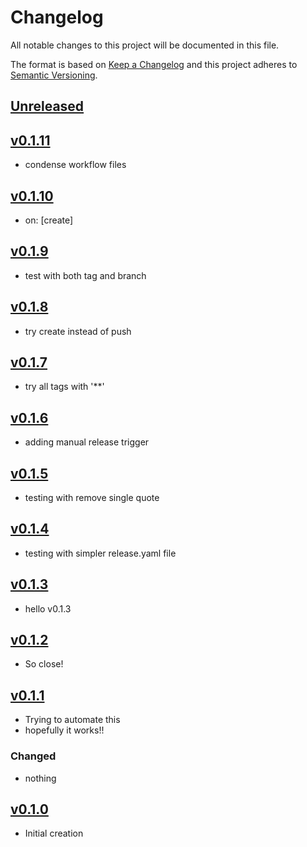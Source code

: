 # Changelog
All notable changes to this project will be documented in this file.

The format is based on [Keep a Changelog](http://keepachangelog.com/en/1.0.0/)
and this project adheres to [Semantic Versioning](http://semver.org/spec/v2.0.0.html).

## [Unreleased]

## [v0.1.11]
- condense workflow files

## [v0.1.10]
- on: [create]

## [v0.1.9]
- test with both tag and branch

## [v0.1.8]
- try create instead of push

## [v0.1.7]
- try all tags with '**'

## [v0.1.6]
- adding manual release trigger

## [v0.1.5]
- testing with remove single quote

## [v0.1.4]
- testing with simpler release.yaml file

## [v0.1.3]
- hello v0.1.3

## [v0.1.2]
- So close!

## [v0.1.1]
- Trying to automate this
- hopefully it works!!

### Changed
- nothing

## [v0.1.0]
- Initial creation

[Unreleased]: https://github.com/xmidt-org/__PROJECT__/compare/v0.1.11..HEAD
[v0.1.11]: https://github.com/xmidt-org/__PROJECT__/compare/0.1.10...v0.1.11
[v0.1.10]: https://github.com/xmidt-org/__PROJECT__/compare/0.1.9...v0.1.10
[v0.1.9]: https://github.com/xmidt-org/__PROJECT__/compare/0.1.8...v0.1.9
[v0.1.8]: https://github.com/xmidt-org/__PROJECT__/compare/0.1.7...v0.1.8
[v0.1.7]: https://github.com/xmidt-org/__PROJECT__/compare/0.1.6...v0.1.7
[v0.1.6]: https://github.com/xmidt-org/__PROJECT__/compare/0.1.5...v0.1.6
[v0.1.5]: https://github.com/xmidt-org/__PROJECT__/compare/0.1.4...v0.1.5
[v0.1.4]: https://github.com/xmidt-org/__PROJECT__/compare/0.1.3...v0.1.4
[v0.1.3]: https://github.com/xmidt-org/__PROJECT__/compare/0.1.2...v0.1.3
[v0.1.2]: https://github.com/xmidt-org/__PROJECT__/compare/0.1.1...v0.1.2
[v0.1.1]: https://github.com/xmidt-org/__PROJECT__/compare/0.1.0...v0.1.1
[v0.1.0]: https://github.com/xmidt-org/__PROJECT__/compare/0.0.0...v0.1.0
